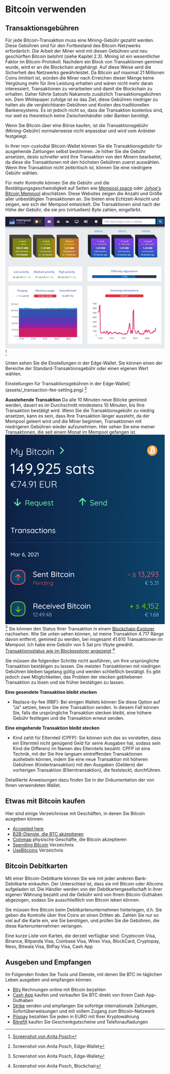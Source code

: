 # Bitcoin verwenden

## Transaktionsgebühren
Für jede Bitcoin-Transaktion muss eine Mining-Gebühr gezahlt werden. Diese Gebühren sind für den Fortbestand des Bitcoin-Netzwerks erforderlich. Die Arbeit der Miner wird mit diesen Gebühren und neu geschürften Bitcoin belohnt (siehe Kapitel 2.3). Mining ist ein wesentlicher Faktor im Bitcoin-Protokoll. Nachdem ein Block von Transaktionen gemined wurde, wird er an die Blockchain angehängt. Auf diese Weise wird die Sicherheit des Netzwerks gewährleistet. Da Bitcoin auf maximal 21 Millionen Coins limitiert ist, würden die Miner nach Erreichen dieser Menge keine Vergütung mehr für ihre Leistung erhalten und wären nicht mehr daran interessiert, Transaktionen zu verarbeiten und damit die Blockchain zu erhalten. Daher führte Satoshi Nakamoto zusätzlich Transaktionsgebühren ein. Dem Whitepaper zufolge ist es das Ziel, diese Gebühren niedriger zu halten als die vergleichbaren Gebühren und Kosten des traditionellen Bankensystems. Es ist jedoch nicht so, dass die Transaktion kostenlos sind, nur weil es theoretisch keine Zwischenhändler oder Banken benötigt.

Wenn Sie Bitcoin über eine Börse kaufen, ist die Transaktionsgebühr (Mining-Gebühr) normalerweise nicht anpassbar und wird vom Anbieter festgelegt.

In Ihrer non-custodial Bitcoin-Wallet können Sie die Transaktionsgebühr für ausgehende Zahlungen selbst bestimmen. Je höher Sie die Gebühr ansetzen, desto schneller wird Ihre Transaktion von den Minern bearbeitet, da diese die Transaktionen mit den höchsten Gebühren zuerst auswählen. Wenn Ihre Transaktion nicht zeitkritisch ist, können Sie eine niedrigere Gebühr wählen.

Für mehr Kontrolle können Sie die Gebühr und die Bestätigungsgeschwindigkeit auf Seiten wie [Mempool.space](https://mempool.space/) oder [Johoe's Bitcoin Mempool](https://jochen-hoenicke.de/queue/) abschätzen. Diese Websites zeigen die Anzahl und Größe aller unbestätigten Transaktionen an. Sie bieten eine Echtzeit-Ansicht und zeigen, wie sich der Mempool entwickelt. Die Transaktionen sind nach der Höhe der Gebühr, die sie pro (virtuellem) Byte zahlen, eingefärbt.

![Echtzeit-Ansicht der unbestätigten Transaktionen](assets/_Mempool-space-white-back.png) [^74]

Unten sehen Sie die Einstellungen in der Edge-Wallet. Sie können einen der Bereiche der Standard-Transaktionsgebühr oder einen eigenen Wert wählen.

Einstellungen für Transaktionsgebühren in der Edge-Wallet](assets/_transaction-fee-setting.png) [^75]

**Ausstehende Transaktion**
Da alle 10 Minuten neue Blöcke gemined werden, dauert es im Durchschnitt mindestens 10 Minuten, bis Ihre Transaktion bestätigt wird. Wenn Sie die Transaktionsgebühr zu niedrig ansetzen, kann es sein, dass Ihre Transaktion länger aussteht, da der Mempool geleert wird und die Miner beginnen, Transaktionen mit niedrigeren Gebühren wieder aufzunehmen. Hier sehen Sie eine meiner Transaktionen, die seit einem Monat im Mempool gefangen ist.
![Pending transaction](assets/_Pending-transaction-edge.png) [^76]
Sie können den Status Ihrer Transaktion in einem [Blockchain-Explorer](https://blockchair.com) nachsehen. Wie Sie unten sehen können, ist meine Transaktion 4.717 Ränge davon entfernt, gemined zu werden, bei insgesamt 41.610 Transaktionen im Mempool. Ich habe eine Gebühr von 5 Sat pro Vbyte gewählt.
[Transaktionsstatus wie im Blockexplorer angezeigt](assets/_Pending-transaction-explorer.png) [^77]

Sie müssen die folgenden Schritte nicht ausführen, um Ihre ursprüngliche Transaktion bestätigen zu lassen. Die meisten Transaktionen mit niedrigen Gebühren bleiben tagelang gültig und werden schließlich bestätigt. Es gibt jedoch zwei Möglichkeiten, das Problem der stecken gebliebenen Transaktion zu lösen und sie früher bestätigen zu lassen.

**Eine gesendete Transaktion bleibt stecken**
* Replace-by-fee (RBF): Bei einigen Wallets können Sie diese Option auf "Ja" setzen, bevor Sie eine Transaktion senden. In diesem Fall können Sie, falls die ursprüngliche Transaktion stecken bleibt, eine höhere Gebühr festlegen und die Transaktion erneut senden.

**Eine eingehende Transaktion bleibt stecken**
* Kind zahlt für Elternteil (CPFP): Sie können sich das so vorstellen, dass ein Elternteil nicht genügend Geld für seine Ausgaben hat, sodass sein Kind die Differenz im Namen des Elternteils bezahlt. CPFP ist eine Technik, mit der Sie Ihre langsam eintreffenden Transaktionen aushebeln können, indem Sie eine neue Transaktion mit höheren Gebühren (Kindertransaktion) mit den Ausgaben (Geldern) der vorherigen Transaktion (Elterntransaktion), die feststeckt, durchführen.

Detaillierte Anweisungen dazu finden Sie in der Dokumentation der von Ihnen verwendeten Wallet.

## Etwas mit Bitcoin kaufen
Hier sind einige Verzeichnisse mit Geschäften, in denen Sie Bitcoin ausgeben können.
* [Accepted here](https://www.acceptedhere.io)
* [B2B-Dienste, die BTC akzeptieren](https://cryptwerk.com/companies/b2b/btc/)
* [Coinmap](https://coinmap.org/view/) physische Geschäfte, die Bitcoin akzeptieren
* [Spending Bitcoin](https://spending-bitcoin.com/) Verzeichnis
* [UseBitcoins](https://usebitcoins.info/) Verzeichnis

## Bitcoin Debitkarten
Mit einer Bitcoin-Debitkarte können Sie wie mit jeder anderen Bank-Debitkarte einkaufen. Der Unterschied ist, dass sie mit Bitcoin oder Altcoins aufgeladen ist. Die Händler werden von der Debitkartengesellschaft in ihrer eigenen Währung bezahlt und die Gebühr wird von Ihrem Bitcoin-Guthaben abgezogen, sodass Sie ausschließlich von Bitcoin leben können.

Sie müssen Ihre Bitcoin beim Debitkartenunternehmen hinterlegen, d.h. Sie geben die Kontrolle über Ihre Coins an einen Dritten ab. Zahlen Sie nur so viel auf die Karte ein, wie Sie benötigen, und prüfen Sie die Gebühren, die diese Kartenunternehmen verlangen.

Eine kurze Liste von Karten, die derzeit verfügbar sind:
Cryptocom Visa, Binance, Bitpanda Visa, Coinbase Visa, Wirex Visa, BlockCard, Cryptopay, Nexo, Bitwala Visa, BitPay Visa, Cash App

## Ausgeben und Empfangen
Im Folgenden finden Sie Tools und Dienste, mit denen Sie BTC im täglichen Leben ausgeben und empfangen können.
* [Bity](https://bity.com/products/crypto-online-bill-pay/) Rechnungen online mit Bitcoin bezahlen
* [Cash App](https://cash.app/bitcoin) kaufen und verkaufen Sie BTC direkt von Ihrem Cash App-Guthaben
* [Strike](https://global.strike.me/) senden und empfangen Sie sofortige internationale Zahlungen, Sofortüberweisungen und mit vollem Zugang zum Bitcoin-Netzwerk
* [Piixpay](https://www.piixpay.com/?lang=en) bezahlen Sie jeden in EURO mit Ihrer Kryptowährung
* [Bitrefill](https://www.bitrefill.com/?hl=en) kaufen Sie Geschenkgutscheine und Telefonaufladungen

[^74]: [Screenshot von Anita Posch](https://mempool.space)

[^75]: Screenshot von Anita Posch, Edge-Wallet

[^76]: Screenshot von Anita Posch, Edge-Wallet

[^77]: Screenshot von Anita Posch, Blockchair
